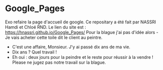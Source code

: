 # Google_Pages
Exo refaire la page d'accueil de google. Ce repositary a été fait par NASSRI Hamdi et Chloé RND.
Le lien du site est : https://hnassri.github.io/Google_Pages/ 
Pour la blague j'ai pas d'idée alors - Je vais acheter cette toile dit le client au peintre.
- C'est une affaire, Monsieur. J'y ai passé dix ans de ma vie.
- Dix ans ? Quel travail !
- Eh oui : deux jours pour la peindre et le reste pour réussir à la vendre !
Please ne jugez pas notre travail sur la blague.
